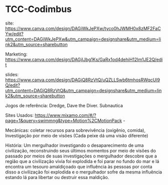 # TCC-Codimbus

site: https://www.canva.com/design/DAGiWkJePXw/tyco0hJWMH0x8zMF2FaCYw/edit?utm_content=DAGiWkJePXw&utm_campaign=designshare&utm_medium=link2&utm_source=sharebutton

Marketing: https://www.canva.com/design/DAGjIJbg1Ks/GaRx1od4dehiH12Im1JE2Q/edit

slides:  https://www.canva.com/design/DAGiQ8RzVtQ/uQZLLSwb6tmhosRWqcUl9Q/edit?utm_content=DAGiQ8RzVtQ&utm_campaign=designshare&utm_medium=link2&utm_source=sharebutton


Jogos de referência: Dredge, Dave the Diver. Subnautica

Sites Usados: https://www.mixamo.com/#/?page=1&query=swimmng&type=Motion%2CMotionPack - 

Mecânicas: coletar recursos para sobrevivência (oxigênio, comida), Investigação por meio de visões (Cada peixe dá uma visão diferente) 

História: Um mergulhador investigando o desaparecimento de uma civilização, 
reconstruindo seus últimos momentos por meio de visões do passado por meios de suas investigações o mergulhador descobre que a região que a civilização vivia foi explodida e foi parar no fundo do mar e lá encontra um tesouro amaldiçoado que influência às pessoas por conta disso a civilização foi explodida e o mergulhador sofre da mesma influência  estando lá para libertar ou destruir essa maldição.